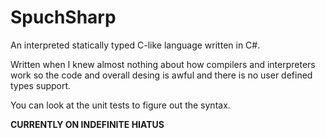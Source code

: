 # SpuchSharp

An interpreted statically typed C-like language written in C#.

Written when I knew almost nothing about how compilers and interpreters work so the code and overall desing is awful and there is no user defined types support.

You can look at the unit tests to figure out the syntax.

**CURRENTLY ON INDEFINITE HIATUS**
